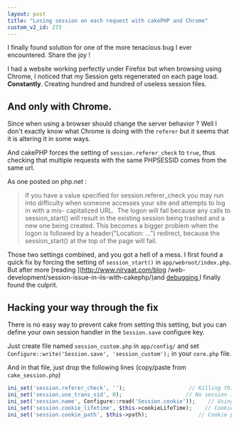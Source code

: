 ```yaml
---
layout: post
title: "Losing session on each request with cakePHP and Chrome"
custom_v2_id: 273
---
```


I finally found solution for one of the more tenacious bug I ever encountered.
Share the joy !

I had a website working perfectly under Firefox but when browsing using
Chrome, I noticed that my Session gets regenerated on each page load.
**Constantly**. Creating hundred and hundred of useless session files.

## And only with Chrome.

Since when using a browser should change the server behavior ? Well I don't
exactly know what Chrome is doing with the `referer` but it seems that it is
altering it in some ways.

And cakePHP forces the setting of `session.referer_check` to `true`, thus
checking that multiple requests with the same PHPSESSID comes from the same
url.

As one posted on php.net :

> If you have a value specified for session.referer_check you may run into
difficulty when someone accesses your site and attempts to log in with a mis-
capitalized URL.  The logon will fail because any calls to session_start()
will result in the existing session being trashed and a new one being created.
This becomes a bigger problem when the logon is followed by a
header("Location: ...") redirect, because the session_start() at the top of
the page will fail.

Those two settings combined, and you got a hell of a mess. I first found a
quick fix by forcing the setting of `session_start()` in
`app/webroot/index.php`. But after more [reading ](http://www.nirvaat.com/blog
/web-development/session-issue-in-iis-with-cakephp/)and [debugging
](http://freetofeel.com/page15/)I finally found the culprit.

## Hacking your way through the fix

There is no easy way to prevent cake from setting this setting, but you can
define your own session handler in the `Session.save` configure key.

Just create file named `session_custom.php` in `app/config/` and set
`Configure::write('Session.save', 'session_custom');` in your `core.php` file.

And in that file, just drop the following lines (copy/paste from
`cake_session.php`)

```php
ini_set('session.referer_check', '');                    // Killing this f***ing config that was causing so much trouble with Chrome
ini_set('session.use_trans_sid', 0);                    // No session id in url
ini_set('session.name', Configure::read('Session.cookie'));    // Using custom cookie name instead of PHPSESSID
ini_set('session.cookie_lifetime', $this->cookieLifeTime);    // Cookie like time, depending on security level
ini_set('session.cookie_path', $this->path);                // Cookie path
```


